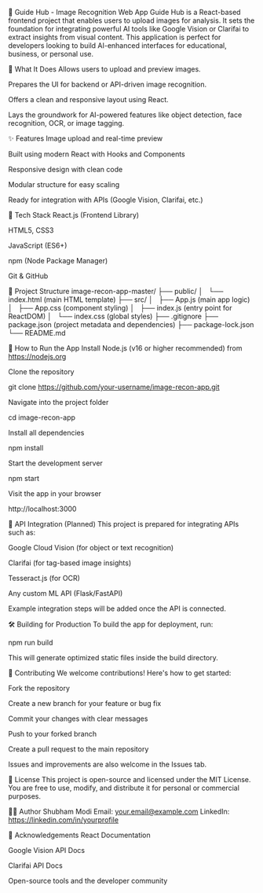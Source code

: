 🧠 Guide Hub - Image Recognition Web App
Guide Hub is a React-based frontend project that enables users to upload images for analysis. It sets the foundation for integrating powerful AI tools like Google Vision or Clarifai to extract insights from visual content. This application is perfect for developers looking to build AI-enhanced interfaces for educational, business, or personal use.

📸 What It Does
Allows users to upload and preview images.

Prepares the UI for backend or API-driven image recognition.

Offers a clean and responsive layout using React.

Lays the groundwork for AI-powered features like object detection, face recognition, OCR, or image tagging.

✨ Features
Image upload and real-time preview

Built using modern React with Hooks and Components

Responsive design with clean code

Modular structure for easy scaling

Ready for integration with APIs (Google Vision, Clarifai, etc.)

🧰 Tech Stack
React.js (Frontend Library)

HTML5, CSS3

JavaScript (ES6+)

npm (Node Package Manager)

Git & GitHub

📁 Project Structure
image-recon-app-master/
├── public/
│   └── index.html (main HTML template)
├── src/
│   ├── App.js (main app logic)
│   ├── App.css (component styling)
│   ├── index.js (entry point for ReactDOM)
│   └── index.css (global styles)
├── .gitignore
├── package.json (project metadata and dependencies)
├── package-lock.json
└── README.md

🚀 How to Run the App
Install Node.js (v16 or higher recommended) from https://nodejs.org

Clone the repository

git clone https://github.com/your-username/image-recon-app.git

Navigate into the project folder

cd image-recon-app

Install all dependencies

npm install

Start the development server

npm start

Visit the app in your browser

http://localhost:3000

🔌 API Integration (Planned)
This project is prepared for integrating APIs such as:

Google Cloud Vision (for object or text recognition)

Clarifai (for tag-based image insights)

Tesseract.js (for OCR)

Any custom ML API (Flask/FastAPI)

Example integration steps will be added once the API is connected.

🛠 Building for Production
To build the app for deployment, run:

npm run build

This will generate optimized static files inside the build directory.

🤝 Contributing
We welcome contributions! Here's how to get started:

Fork the repository

Create a new branch for your feature or bug fix

Commit your changes with clear messages

Push to your forked branch

Create a pull request to the main repository

Issues and improvements are also welcome in the Issues tab.

📄 License
This project is open-source and licensed under the MIT License.
You are free to use, modify, and distribute it for personal or commercial purposes.

👨‍💻 Author
Shubham Modi
Email: your.email@example.com
LinkedIn: https://linkedin.com/in/yourprofile

🙌 Acknowledgements
React Documentation

Google Vision API Docs

Clarifai API Docs

Open-source tools and the developer community
